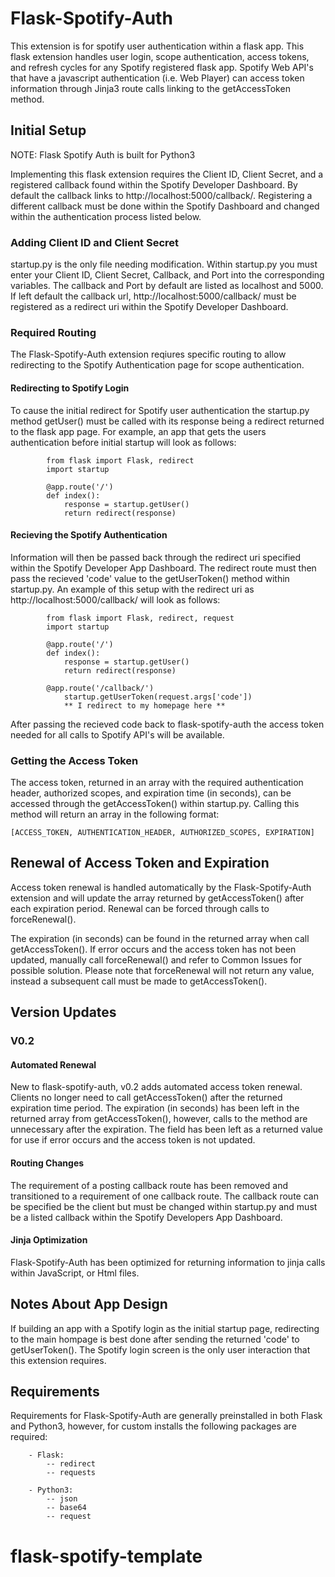 # Flask-Spotify-Auth 

This extension is for spotify user authentication within a flask app. This flask extension handles user login, scope authentication, access tokens, and refresh cycles for any Spotify registered flask app. Spotify Web API's that have a javascript authentication (i.e. Web Player) can access token information through Jinja3 route calls linking to the getAccessToken method.

## Initial Setup

NOTE: Flask Spotify Auth is built for Python3

Implementing this flask extension requires the Client ID, Client Secret, and a registered callback found within the Spotify Developer Dashboard. By default the callback links to http://localhost:5000/callback/. Registering a different callback must be done within the Spotify Dashboard and changed within the authentication process listed below.

### Adding Client ID and Client Secret

startup.py is the only file needing modification. Within startup.py you must enter your Client ID, Client Secret, Callback, and Port into the corresponding variables. The callback and Port by default are listed as localhost and 5000. If left default the callback url, http://localhost:5000/callback/ must be registered as a redirect uri within the Spotify Developer Dashboard.

### Required Routing

The Flask-Spotify-Auth extension reqiures specific routing to allow redirecting to the Spotify Authentication page for scope authentication.

#### Redirecting to Spotify Login

To cause the initial redirect for Spotify user authentication the startup.py method getUser() must be called with its response being a redirect returned to the flask app page. For example, an app that gets the users authentication before initial startup will look as follows: 

            from flask import Flask, redirect
            import startup
            
            @app.route('/')
            def index():
                response = startup.getUser()
                return redirect(response)

#### Recieving the Spotify Authentication

Information will then be passed back through the redirect uri specified within the Spotify Developer App Dashboard. The redirect route must then pass the recieved 'code' value to the getUserToken() method within startup.py. An example of this setup with the redirect uri as http://localhost:5000/callback/ will look as follows:

            from flask import Flask, redirect, request
            import startup

            @app.route('/')
            def index():
                response = startup.getUser()
                return redirect(response)
            
            @app.route('/callback/')
                startup.getUserToken(request.args['code'])
                ** I redirect to my homepage here **

After passing the recieved code back to flask-spotify-auth the access token needed for all calls to Spotify API's will be available.

### Getting the Access Token

The access token, returned in an array with the required authentication header, authorized scopes, and expiration time (in seconds), can be accessed through the getAccessToken() within startup.py. Calling this method will return an array in the following format:

    [ACCESS_TOKEN, AUTHENTICATION_HEADER, AUTHORIZED_SCOPES, EXPIRATION]

## Renewal of Access Token and Expiration

Access token renewal is handled automatically by the Flask-Spotify-Auth extension and will update the array returned by getAccessToken() after each expiration period. Renewal can be forced through calls to forceRenewal().

The expiration (in seconds) can be found in the returned array when call getAccessToken(). If error occurs and the access token has not been updated, manually call forceRenewal() and refer to Common Issues for possible solution. Please note that forceRenewal will not return any value, instead a subsequent call must be made to getAccessToken().

## Version Updates

### V0.2

#### Automated Renewal

New to flask-spotify-auth, v0.2 adds automated access token renewal. Clients no longer need to call getAccessToken() after the returned expiration time period. The expiration (in seconds) has been left in the returned array from getAccessToken(), however, calls to the method are unnecessary after the expiration. The field has been left as a returned value for use if error occurs and the access token is not updated. 

#### Routing Changes 

The requirement of a posting callback route has been removed and transitioned to a requirement of one callback route. The callback route can be specified be the client but must be changed within startup.py and must be a listed callback within the Spotify Developers App Dashboard.

#### Jinja Optimization

Flask-Spotify-Auth has been optimized for returning information to jinja calls within JavaScript, or Html files.

## Notes About App Design

If building an app with a Spotify login as the initial startup page, redirecting to the main hompage is best done after sending the returned 'code' to getUserToken(). The Spotify login screen is the only user interaction that this extension requires. 

## Requirements

Requirements for Flask-Spotify-Auth are generally preinstalled in both Flask and Python3, however, for custom installs the following packages are required:

        - Flask:
            -- redirect
            -- requests
        
        - Python3:
            -- json
            -- base64
            -- request
# flask-spotify-template
